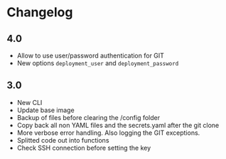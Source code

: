 # Changelog

## 4.0
- Allow to use user/password authentication for GIT
- New options `deployment_user` and `deployment_password`

## 3.0
- New CLI
- Update base image
- Backup of files before clearing the /config folder
- Copy back all non YAML files and the secrets.yaml after the git clone
- More verbose error handling. Also logging the GIT exceptions.
- Splitted code out into functions
- Check SSH connection before setting the key
